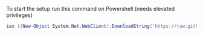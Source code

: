 To start the setup run this command on Powershell (needs elevated privileges)
```ps1
iex ((New-Object System.Net.WebClient).DownloadString('https://raw.githubusercontent.com/antunesl/dev-setup/master/windows/setup.ps1'))
```
